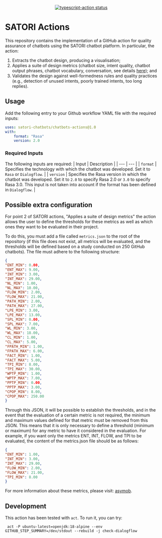 <p align="center">
  <a href="https://github.com/satori-chatbots/chatbots-actions"><img alt="typescript-action status" src="https://github.com/jesusc/satori/workflows/test-satori-action/badge.svg"></a>
</p>

# SATORI Actions



This repository contains the implementation of a GitHub action for quality assurance of chatbots using the SATORI chatbot platform. In particular, the action: 
1. Extracts the chatbot design, producing a visualisation;
2. Applies a suite of design metrics (chatbot size, intent quality, chatbot output phrases, chatbot vocabulary, conversation, see details [here](http://www.miso.es/pubs/ACMSAC_2022.pdf)); and
3. Validates the design against well-formedness rules and quality practices (e.g., detection of unused intents, poorly trained intents, too long replies).


## Usage

Add the following entry to your Github workflow YAML file with the required inputs:

```yaml
uses: satori-chatbots/chatbots-actions@1.0
with:
    format: "Rasa"
    version: 2.0
```

### Required Inputs
The following inputs are required:
| Input | Description |
| --- | --- |
| `format` | Specifies the technology with which the chatbot was developed. Set it to `Rasa` or `Dialogflow`. |
| `version` | Specifies the Rasa version in which the chatbot was developed. Set it to `2.0` to specify Rasa 2.0 or `3.0` to specify Rasa 3.0. This input is not taken into account if the format has been defined in `Dialogflow`. |


## Possible extra configuration

For point 2 of SATORI actions, "Applies a suite of design metrics" the action allows the user to define the thresholds for these metrics as well as which ones they want to be evaluated in their project.

To do this, you must add a file called `metrics.json` to the root of the repository (if this file does not exist, all metrics will be evaluated, and the thresholds will be defined based on a study conducted on 250 GitHub chatbots). The file must adhere to the following structure:

```json
{
"ENT_MIN": 0.00,
"ENT_MAX": 9.00,
"INT_MIN": 3.00,
"INT_MAX": 29.00,
"NL_MIN": 1.00,
"NL_MAX": 10.00,
"FLOW_MIN": 2.00,
"FLOW_MAX": 21.00,
"PATH_MIN": 2.00,
"PATH_MAX": 27.00,
"LPE_MIN": 3.00,
"LPE_MAX": 13.00,
"SPL_MIN": 0.00,
"SPL_MAX": 7.00,
"WL_MIN": 3.00,
"WL_MAX": 18.00,
"CL_MIN": 1.00,
"CL_MAX": 5.00,
"FPATH_MIN": 1.00,
"FPATH_MAX": 6.00,
"FACT_MIN": 1.00,
"FACT_MAX": 5.00,
"TPI_MIN": 8.00,
"TPI_MAX": 30.00,
"WPTP_MIN": 1.00,
"WPTP_MAX": 7.00,
"PPTP_MIN": 0.00,
"PPTP_MAX": 3.00,
"CPOP_MIN": 8.00,
"CPOP_MAX": 250.00   
}
```

Through this JSON, it will be possible to establish the thresholds, and in the event that the evaluation of a certain metric is not required, the minimum and maximum values defined for that metric must be removed from this JSON. This means that it is only necessary to define a threshold (minimum or maximum) for any metric to have it considered in the evaluation. For example, if you want only the metrics ENT, INT, FLOW, and TPI to be evaluated, the content of the metrics.json file should be as follows:

```json
{
"ENT_MIN": 1.00,
"INT_MIN": 3.00,
"INT_MAX": 29.00,
"FLOW_MIN": 2.00,
"FLOW_MAX": 21.00,
"TPI_MIN": 8.00
}
```

For more information about these metrics, please visit: <a href='http://miso.ii.uam.es/asymobService/metrics.html'>asymob</a>.

## Development

This action has been tested with `act`. To run it, you can try:

```
 act -P ubuntu-latest=openjdk:18-alpine --env GITHUB_STEP_SUMMARY=/dev/stdout --rebuild -j check-dialogflow 
```
